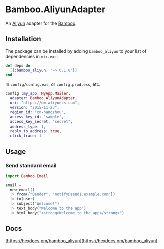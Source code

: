 # Bamboo.AliyunAdapter

An [Aliyun](https://www.aliyun.com/product/directmail?spm=5176.8142029.388261.228.dKDNYN) adapter for the [Bamboo](https://github.com/thoughtbot/bamboo).

## Installation

The package can be installed
by adding `bamboo_aliyun` to your list of dependencies in `mix.exs`:

```elixir
def deps do
  [{:bamboo_aliyun, "~> 0.1.0"}]
end
```

In `config/config.exs`, or `config.prod.exs`, etc.

```elixir
config :my_app, MyApp.Mailer,
  adapter: Bamboo.AliyunAdapter,
  uri: "https://dm.aliyuncs.com",
  version: "2015-11-23",
  region_id: "cn-hangzhou",
  access_key_id: "sample",
  access_key_secret: "secret",
  address_type: 1,
  reply_to_address: true,
  click_trace: 1
```

## Usage

### Send standard email

```elixir
import Bamboo.Email

email =
  new_email()
  |> from({"Bender", "notify@send1.example.com"})
  |> to(user)
  |> subject("Welcome!")
  |> text_body("Welcome to the app")
  |> html_body("<strong>Welcome to the app</strong>")
```

## Docs

[https://hexdocs.pm/bamboo_aliyun](https://hexdocs.pm/bamboo_aliyun).

